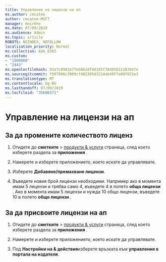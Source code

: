 ```yaml
---
title: Управление на лицензи на ап
ms.author: cmcatee
author: cmcatee-MSFT
manager: mnirkhe
ms.date: 07/09/2019
ms.audience: Admin
ms.topic: article
ROBOTS: NOINDEX, NOFOLLOW
localization_priority: Normal
ms.collection: Adm_O365
ms.custom:
- "1500008"
- "2443"
ms.openlocfilehash: 01a7c0983a7feb862df4d165f78d95631103647e
ms.sourcegitcommit: f507896c3909cfd02395d3214ab49f7a08f021e3
ms.translationtype: MT
ms.contentlocale: bg-BG
ms.lasthandoff: 07/09/2019
ms.locfileid: "35606571"
---
```

# <a name="manage-app-licenses"></a>Управление на лицензи на ап

## <a name="to-change-license-quantity"></a>За да промените количеството лиценз

1. Отидете до **сметките** > [продукти & услуги](https://go.microsoft.com/fwlink/p/?linkid=842054) страница, след което изберете раздела за **приложения** .

2. Намерете и изберете приложението, което искате да управлявате.  

3. Изберете **Добавяне/премахване лицензи**.

4. Въведете новия брой лицензи необходими. Например ако в момента имам 5 лицензи и трябва само 4, въведете 4 в полето **общо лицензи** . Ако в момента имам 5 лицензи и нужда 10 общо лицензи, въведете 10 в полето **общо лицензи** .

## <a name="to-assign-app-licenses"></a>За да присвоите лицензи на ап

1. Отидете до **сметките** > [продукти & услуги](https://go.microsoft.com/fwlink/p/?linkid=842054) страница, след което изберете раздела за **приложения** .

2. Намерете и изберете приложението, което искате да управлявате.  

3. Под **Настройки на & действия**изберете връзката към **управление в портала на издателя**.